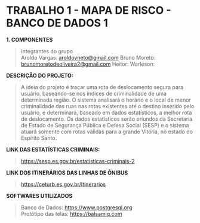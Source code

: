 # TRABALHO 1 - MAPA DE RISCO - BANCO DE DADOS 1
**1. COMPONENTES**
>Integrantes do grupo<br>
>Aroldo Vargas: aroldovneto@gmail.com
>Bruno Moreto: brunomoretodeoliveira2@gmail.com
>Heitor:
>Warleson:

**DESCRIÇÃO DO PROJETO:**

> A ideia do projeto é traçar uma rota de deslocamento segura para usuário, baseando-se nos índices de criminalidade de uma determinada região. O sistema analisará o horário e o local de menor criminalidade das ruas nas rotas existentes até o destino inserido pelo usuário, e determinará, baseado em dados estatísticos, a melhor rota de deslocamento. Os dados estatísticos serão oriundos da Secretaria de Estado de Segurança Pública e Defesa Social (SESP) e o sistema atuará somente com rotas válidas para a grande Vitória, no estado do Espírito Santo.


**LINK DAS ESTATÍSTICAS CRIMINAIS:**

>https://sesp.es.gov.br/estatisticas-criminais-2

**LINK DOS ITINERÁRIOS DAS LINHAS DE ÔNIBUS**

>https://ceturb.es.gov.br/Itinerarios

**SOFTWARES UTILIZADOS**

>Banco de Dados: https://www.postgresql.org <br>
>Protótipo das telas: https://balsamiq.com




